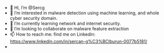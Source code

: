 - 👋 Hi, I’m @Sercg
- 👀 I’m interested in malware detection using machine learning, and whole cyber security domain.
- 🌱 I’m currently learning network and internet security.
- 💞️ I’m looking to collaborate on malware feature extraction
- 📫 How to reach me: find me on Linkedin: https://www.linkedin.com/in/sercan-g%C3%BClburun-0077b5181/
- 

<!---
Sercg/Sercg is a ✨ special ✨ repository because its `README.md` (this file) appears on your GitHub profile.
You can click the Preview link to take a look at your changes.
--->
